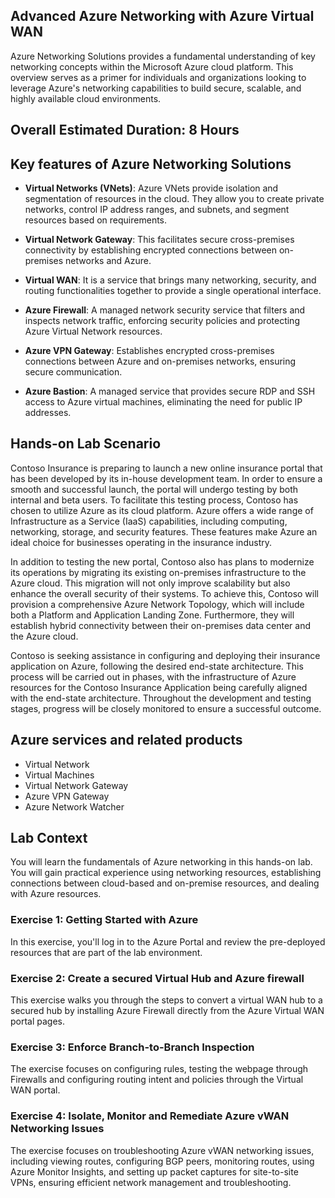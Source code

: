 ## Advanced Azure Networking with Azure Virtual WAN

Azure Networking Solutions provides a fundamental understanding of key networking concepts within the Microsoft Azure cloud platform. This overview serves as a primer for individuals and organizations looking to leverage Azure's networking capabilities to build secure, scalable, and highly available cloud environments.

## Overall Estimated Duration: 8 Hours

## Key features of Azure Networking Solutions

  - **Virtual Networks (VNets)**: Azure VNets provide isolation and segmentation of resources in the cloud. They allow you to create private networks, control IP address ranges, and subnets, and segment resources based on requirements.

  - **Virtual Network Gateway**: This facilitates secure cross-premises connectivity by establishing encrypted connections between on-premises networks and Azure.

  - **Virtual WAN**: It is a service that brings many networking, security, and routing functionalities together to provide a single operational interface.

  - **Azure Firewall**: A managed network security service that filters and inspects network traffic, enforcing security policies and protecting Azure Virtual Network resources.

  - **Azure VPN Gateway**: Establishes encrypted cross-premises connections between Azure and on-premises networks, ensuring secure communication.

  - **Azure Bastion**: A managed service that provides secure RDP and SSH access to Azure virtual machines, eliminating the need for public IP addresses.


## Hands-on Lab Scenario

Contoso Insurance is preparing to launch a new online insurance portal that has been developed by its in-house development team. In order to ensure a smooth and successful launch, the portal will undergo testing by both internal and beta users. To facilitate this testing process, Contoso has chosen to utilize Azure as its cloud platform. Azure offers a wide range of Infrastructure as a Service (IaaS) capabilities, including computing, networking, storage, and security features. These features make Azure an ideal choice for businesses operating in the insurance industry.

In addition to testing the new portal, Contoso also has plans to modernize its operations by migrating its existing on-premises infrastructure to the Azure cloud. This migration will not only improve scalability but also enhance the overall security of their systems. To achieve this, Contoso will provision a comprehensive Azure Network Topology, which will include both a Platform and Application Landing Zone. Furthermore, they will establish hybrid connectivity between their on-premises data center and the Azure cloud.

Contoso is seeking assistance in configuring and deploying their insurance application on Azure, following the desired end-state architecture. This process will be carried out in phases, with the infrastructure of Azure resources for the Contoso Insurance Application being carefully aligned with the end-state architecture. Throughout the development and testing stages, progress will be closely monitored to ensure a successful outcome.

## Azure services and related products

  - Virtual Network
  - Virtual Machines
  - Virtual Network Gateway
  - Azure VPN Gateway
  - Azure Network Watcher

## Lab Context

You will learn the fundamentals of Azure networking in this hands-on lab. You will gain practical experience using networking resources, establishing connections between cloud-based and on-premise resources, and dealing with Azure resources.

### Exercise 1: Getting Started with Azure

In this exercise, you'll log in to the Azure Portal and review the pre-deployed resources that are part of the lab environment. 

### Exercise 2: Create a secured Virtual Hub and Azure firewall

This exercise walks you through the steps to convert a virtual WAN hub to a secured hub by installing Azure Firewall directly from the Azure Virtual WAN portal pages.

### Exercise 3: Enforce Branch-to-Branch Inspection

The exercise focuses on configuring rules, testing the webpage through Firewalls and configuring routing intent and policies through the Virtual WAN portal.

### Exercise 4: Isolate, Monitor and Remediate Azure vWAN Networking Issues

The exercise focuses on troubleshooting Azure vWAN networking issues, including viewing routes, configuring BGP peers, monitoring routes, using Azure Monitor Insights, and setting up packet captures for site-to-site VPNs, ensuring efficient network management and troubleshooting.

